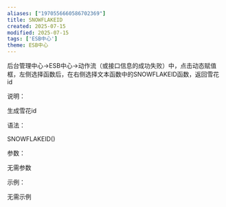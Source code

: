 ```yaml
---
aliases: ["1970556660586702369"]
title: SNOWFLAKEID
created: 2025-07-15
modified: 2025-07-15
tags: ['ESB中心']
theme: ESB中心
---
```


后台管理中心->ESB中心->动作流（或接口信息的成功失败）中，点击动态赋值框，左侧选择函数后，在右侧选择文本函数中的SNOWFLAKEID函数，返回雪花id

说明：

生成雪花id

语法：

SNOWFLAKEID()

参数：

无需参数

示例：

无需示例